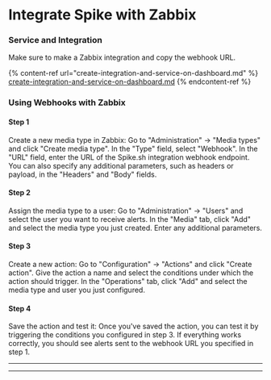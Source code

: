 # Integrate Spike with Zabbix

### Service and Integration

Make sure to make a Zabbix integration and copy the webhook URL.

{% content-ref url="create-integration-and-service-on-dashboard.md" %}
[create-integration-and-service-on-dashboard.md](create-integration-and-service-on-dashboard.md)
{% endcontent-ref %}



### Using Webhooks with Zabbix

#### Step 1

Create a new media type in Zabbix: Go to "Administration" -> "Media types" and click "Create media type". In the "Type" field, select "Webhook". In the "URL" field, enter the URL of the Spike.sh integration webhook endpoint. You can also specify any additional parameters, such as headers or payload, in the "Headers" and "Body" fields.

#### Step 2

Assign the media type to a user: Go to "Administration" -> "Users" and select the user you want to receive alerts. In the "Media" tab, click "Add" and select the media type you just created. Enter any additional parameters.

#### Step 3

Create a new action: Go to "Configuration" -> "Actions" and click "Create action". Give the action a name and select the conditions under which the action should trigger. In the "Operations" tab, click "Add" and select the media type and user you just configured.

#### Step 4

Save the action and test it: Once you've saved the action, you can test it by triggering the conditions you configured in step 3. If everything works correctly, you should see alerts sent to the webhook URL you specified in step 1.

****

****



